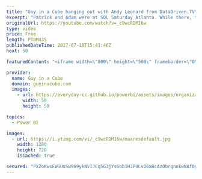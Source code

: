 ```yaml
---
title: "Guy in a Cube hanging out with Andy Leonard from DataDriven.TV"
excerpt: "Patrick and Adam were at SQL Saturday Atlanta. While there, they caught up with Andy Leonard from DataDriven.TV and participated in one of their podcasts. They did a Facebook live stream and posted this on their podcast channel. Adam had his camera equipment and also grabbed it. Here is the Guy in a"
originalUrl: https://youtube.com/watch?v=_c9wcRDMI6w
type: video
price: Free
length: PT8M43S
publishedDateTime: 2017-07-18T15:41:46Z
heat: 50

featuredContent: "<iframe width=\"800\" height=\"500\" frameborder=\"0\" src=\"https://www.youtube.com/embed/_c9wcRDMI6w\" allow=\"accelerometer; autoplay; encrypted-media; gyroscope; picture-in-picture\" allowfullscreen></iframe>"

provider:
  name: Guy in a Cube
  domain: guyinacube.com
  images:
    - url: https://everyday-cc.github.io/powerbi/assets/images/organizations/guyinacube.com-50x50.jpg
      width: 50
      height: 50

topics:
  - Power BI

images:
  - url: https://i.ytimg.com/vi/_c9wcRDMI6w/maxresdefault.jpg
    width: 1280
    height: 720
    isCached: true

secured: "PXZoKwsEWGUnSw9G9ykNvIJCq5G3jYs6ob1HJFULvO6aBcAzObrqnnkwNAf0g7/lh4iTD8cs9lL20Q+FdxYSV0OCguBP3M6Cc4xlJhpL4Xrm4XCpAPbrx3P57TgdIvFC/whze/bD0Ofr+EezZlAHrufFYH3gP2Vr7+hCpmS/ZyfgNjwnpvE7hcxk6Bpq6fr/hurDyopdS6AJW/AelIhfaN4+qFBETSAxtYw/wRmDpIigHfBYRF/HTdRc3R8zWPHRfIC/IZWasbYQ8CnUOLr4Bx6UnEPoBlKjA5ADsI68p66KhACSCUouYAtjHUjSYUDEkiZVhkNvvqm5KMwTAvwsUSjl4VJvtD5K+GL/RBAB6sv04zMnW3Fh5tqGJQZNiODva4vlPuouPTe1dOhVbqANoovzQ3DVK4HX1GcZZDyKU40=;r6RntVXrr5IdZzR8HCyEOQ=="
---
```


